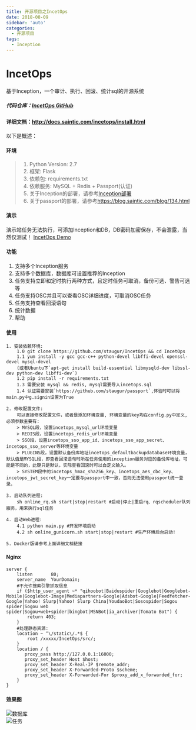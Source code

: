 ```yaml
---
title: 开源项目之IncetOps
date: 2018-08-09
sidebar: 'auto'
categories:
  - 开源项目
tags:
  - Inception
---
```


# IncetOps

基于Inception，一个审计、执行、回滚、统计sql的开源系统

##### **代码仓库：**[IncetOps GitHub](https://github.com/staugur/IncetOps "IncetOps GitHub")

#### **详细文档：**<http://docs.saintic.com/incetops/install.html>

以下是概述：

#### 环境

> 1.  Python Version: 2.7
> 2.  框架: Flask
> 3.  依赖包: requirements.txt
> 4.  依赖服务: MySQL + Redis + Passport\(认证\)
> 5.  关于Inception的部署，请参考[Inception部署](https://blog.saintic.com/blog/259.html "Inception部署")
> 6.  关于passport的部署，请参考<https://blog.saintic.com/blog/134.html>

#### 演示

演示站任务无法执行，可添加Inception和DB，DB密码加密保存，不会泄露，当然仅测试！ [IncetOps Demo](http://incetops.demo.saintic.com "IncetOps Demo")

#### 功能

1.  支持多个Inception服务
2.  支持多个数据库，数据库可设置推荐的Inception
3.  任务支持立即和定时执行两种方式，且定时任务可取消，备份可选、警告可选等
4.  任务支持OSC并且可以查看OSC详细进度，可取消OSC任务
5.  任务支持查看回滚语句
6.  统计数据
7.  帮助

#### 使用

```
1. 安装依赖环境:
    1.0 git clone https://github.com/staugur/IncetOps && cd IncetOps
    1.1 yum install -y gcc gcc-c++ python-devel libffi-devel openssl-devel mysql-devel
    (或者Ubuntu下`apt-get install build-essential libmysqld-dev libssl-dev python-dev libffi-dev`)
    1.2 pip install -r requirements.txt
    1.3 需要安装 mysql && redis, mysql需要导入incetops.sql
    1.4 认证需要安装`https://github.com/staugur/passport`,体验时可以将main.py中g.signin设置为True

2. 修改配置文件:
    可以直接修改配置文件，或者是添加环境变量, 环境变量的key均在config.py中定义, 必须参数主要有:
    > MYSQL段，设置incetops_mysql_url环境变量
    > REDIS段，设置incetops_redis_url环境变量
    > SSO段，设置incetops_sso_app_id、incetops_sso_app_secret、incetops_sso_server等环境变量
    > PLUGINS段，设置默认备份库地址incetops_defaultbackupdatabase环境变量，默认值是MYSQL段，即查看回滚语句时所在任务使用的inception服务对应的备份库地址，可能是不同的，此键只是默认，实际查看回滚时可以自定义输入。
    > SYSTEM段中的incetops_hmac_sha256_key、incetops_aes_cbc_key、incetops_jwt_secret_key一定要与passport中一致，否则无法使用passport统一登录。

3. 启动队列进程:
    sh online_rq.sh start|stop|restart #启动|停止|重启rq、rqscheduler队列服务，用来执行sql任务

4. 启动Web进程:
    4.1 python main.py #开发环境启动
    4.2 sh online_gunicorn.sh start|stop|restart #生产环境后台启动!

5. Docker版请参考上面详细文档链接
```

#### Nginx

```
server {
    listen       80;
    server_name  YourDomain;
    #不允许搜索引擎抓取信息
    if ($http_user_agent ~* "qihoobot|Baiduspider|Googlebot|Googlebot-Mobile|Googlebot-Image|Mediapartners-Google|Adsbot-Google|Feedfetcher-Google|Yahoo! Slurp|Yahoo! Slurp China|YoudaoBot|Sosospider|Sogou spider|Sogou web spider|Sogou+web+spider|bingbot|MSNBot|ia_archiver|Tomato Bot") {
        return 403;
    }
    #处理静态资源:
    location ~ ^\/static\/.*$ {
        root /xxxxx/IncetOps/src/;
    }
    location / {
       proxy_pass http://127.0.0.1:16000;
       proxy_set_header Host $host;
       proxy_set_header X-Real-IP $remote_addr;
       proxy_set_header X-Forwarded-Proto $scheme;
       proxy_set_header X-Forwarded-For $proxy_add_x_forwarded_for;
    }
}
```

#### 效果图

![数据库](https://raw.githubusercontent.com/staugur/IncetOps/master/Snapshot/db.png)  
![任务](https://raw.githubusercontent.com/staugur/IncetOps/master/Snapshot/task.png)